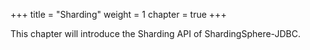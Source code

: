 +++
title = "Sharding"
weight = 1
chapter = true
+++

This chapter will introduce the Sharding API of ShardingSphere-JDBC. 
